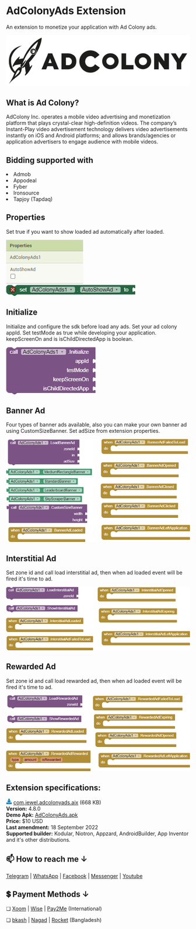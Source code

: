 # AdColonyAds Extension
An extension to monetize your application with Ad Colony ads.

<img src="https://github.com/jewelshkjony/AdColonyAds/raw/main/images/logo-adcolony-600x.png"/>

## What is Ad Colony?
AdColony Inc. operates a mobile video advertising and monetization platform that plays crystal-clear high-definition videos. The company’s Instant-Play video advertisement technology delivers video advertisements instantly on iOS and Android platforms; and allows brands/agencies or application advertisers to engage audience with mobile videos.

## Bidding supported with
<li> Admob
<li> Appodeal
<li> Fyber
<li> Ironsource
<li> Tapjoy (Tapdaq)

## Properties
Set true if you want to show loaded ad automatically after loaded.

<img src="https://github.com/jewelshkjony/AdColonyAds/raw/main/images/property-1.png"/>

<img src="https://github.com/jewelshkjony/AdColonyAds/raw/main/images/property-2.png"/>

## Initialize
Initialize and configure the sdk before load any ads. Set your ad colony appId. Set testMode as true while developing your application. keepScreenOn and is isChildDirectedApp is boolean.

<img src="https://github.com/jewelshkjony/AdColonyAds/raw/main/images/initialize.png"/>

## Banner Ad
Four types of banner ads available, also you can make your own banner ad using CustomSizeBanner. Set adSize from extension properties.

<img src="https://github.com/jewelshkjony/AdColonyAds/raw/main/images/banner.png"/>

## Interstitial Ad
Set zone id and call load interstitial ad, then when ad loaded event will be fired it's time to ad.

<img src="https://github.com/jewelshkjony/AdColonyAds/raw/main/images/interstitial.png"/>


## Rewarded Ad
Set zone id and call load rewarded ad, then when ad loaded event will be fired it's time to ad.

<img src="https://github.com/jewelshkjony/AdColonyAds/raw/main/images/reward.png"/>

## Extension specifications:
<img src="https://github.com/jewelshkjony/StartappAds/raw/main/images/download-icon.png"/> <a href="https://t.me/jewelshkjony">com.jewel.adcolonyads.aix</a> (668 KB) \
<b>Version:</b> 4.8.0\
<b>Demo Apk:</b> <a href="https://github.com/jewelshkjony/AdColonyAds/releases/download/AdColonyAds-4.8.0/AdColonyAds.apk">AdColonyAds.apk</a> \
<b>Price:</b> $10 USD \
<b>Last amendment:</b> 18 September 2022 \
<b>Supported builder:</b> Kodular, Niotron, Appzard, AndroidBuilder, App Inventor and it's other distributions.

## 📫 How to reach me ↓

<a href="https://t.me/jewelshkjony">Telegram</a> | <a href="https://wa.me/8801775668913">WhatsApp</a> | <a href="https://fb.com/jewelshkjony">Facebook</a> | <a href="https://m.me/jewelshkjony">Messenger</a> | <a href="https://m.youtube.com/c/JewelShikderJony?sub_confirmation=1">Youtube</a>

## 💲 Payment Methods ↓

❏ <a href="https://www.xoom.com/bangladesh/send-money">Xoom</a> | <a href="https://wise.com/">Wise</a> | <a href="https://play.google.com/store/apps/details?id=com.jewelshkjony.pay2me">Pay2Me</a> (International)

❏ <a href="https://bka.sh/next?c=signup&uuid=C1CC9JVT1">bkash</a> | <a href="https://play.google.com/store/apps/details?id=com.konasl.nagad">Nagad</a> | <a href="https://play.google.com/store/apps/details?id=com.dbbl.mbs.apps.main">Rocket</a> (Bangladesh)
